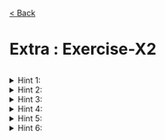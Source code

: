 [< Back](README.md)

# Extra : Exercise-X2

## 

<details>
   <summary>Hint 1: </summary>

</details>

<details>
   <summary>Hint 2: </summary>

```cpp

```
</details>

<details>
   <summary>Hint 3: </summary>

```cpp

```
</details>

<details>
   <summary>Hint 4: </summary>

```cpp

```
</details>

<details>
   <summary>Hint 5: </summary>

```cpp

```
</details>

<details>
   <summary>Hint 6: </summary>

```cpp

```
</details>

